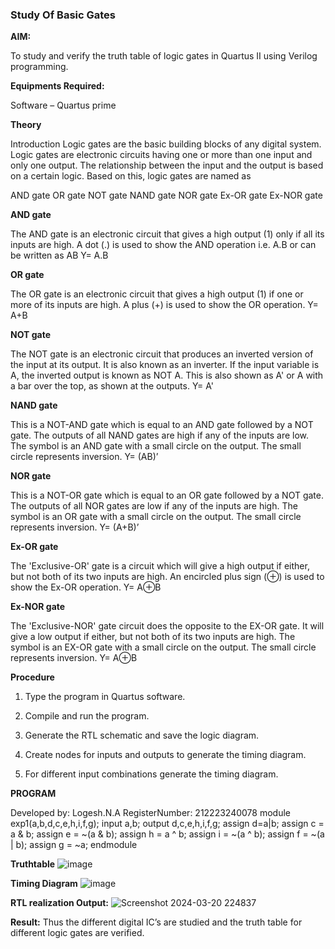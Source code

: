 ### Study Of Basic Gates

**AIM:** 

To study and verify the truth table of logic gates in Quartus II using Verilog programming.

**Equipments Required:**

Software – Quartus prime 

**Theory**

Introduction Logic gates are the basic building blocks of any digital system. Logic gates are electronic circuits having one or more than one input and only one output. The relationship between the input and the output is based on a certain logic. Based on this, logic gates are named as

AND gate OR gate NOT gate NAND gate NOR gate Ex-OR gate Ex-NOR gate

**AND gate**

The AND gate is an electronic circuit that gives a high output (1) only if all its inputs are high. A dot (.) is used to show the AND operation i.e. A.B or can be written as AB
Y= A.B

**OR gate** 

The OR gate is an electronic circuit that gives a high output (1) if one or more of its inputs are high. A plus (+) is used to show the OR operation.
Y= A+B

**NOT gate**

The NOT gate is an electronic circuit that produces an inverted version of the input at its output. It is also known as an inverter. If the input variable is A, the inverted output is known as NOT A. This is also shown as A' or A with a bar over the top, as shown at the outputs.
Y= A'

**NAND gate**

This is a NOT-AND gate which is equal to an AND gate followed by a NOT gate. The outputs of all NAND gates are high if any of the inputs are low. The symbol is an AND gate with a small circle on the output. The small circle represents inversion.
Y= (AB)’

**NOR gate**

This is a NOT-OR gate which is equal to an OR gate followed by a NOT gate. The outputs of all NOR gates are low if any of the inputs are high. The symbol is an OR gate with a small circle on the output. The small circle represents inversion.
Y= (A+B)’

**Ex-OR gate**

The 'Exclusive-OR' gate is a circuit which will give a high output if either, but not both of its two inputs are high. An encircled plus sign (⊕) is used to show the Ex-OR operation.
Y= A⊕B

**Ex-NOR gate**

The 'Exclusive-NOR' gate circuit does the opposite to the EX-OR gate. It will give a low output if either, but not both of its two inputs are high. The symbol is an EX-OR gate with a small circle on the output. The small circle represents inversion.
Y= A⊕B

**Procedure** 

1.	Type the program in Quartus software.

2.	Compile and run the program.

3.	Generate the RTL schematic and save the logic diagram.

4.	Create nodes for inputs and outputs to generate the timing diagram.

5.	For different input combinations generate the timing diagram.


**PROGRAM**

Developed by: Logesh.N.A
RegisterNumber: 212223240078
module exp1(a,b,d,c,e,h,i,f,g);
input a,b;
output d,c,e,h,i,f,g;
assign d=a|b;
assign c = a & b;
assign e = ~(a & b);
assign h = a ^ b;
assign i = ~(a ^ b);
assign f = ~(a | b);
assign g = ~a;
endmodule 
 
**Truthtable**
![image](https://github.com/Logesh051/study-of-basic-gates/assets/144979188/7cdd14bc-983b-45fd-b489-80172f87f7e6)

**Timing Diagram**
![image](https://github.com/Logesh051/study-of-basic-gates/assets/144979188/d1367b32-97b4-4094-916c-3d3a98463277)

**RTL realization Output:** 
![Screenshot 2024-03-20 224837](https://github.com/Logesh051/study-of-basic-gates/assets/144979188/740bff50-b16d-4510-b290-026ec99adae8)

**Result:**
Thus the different digital IC’s are studied and the truth table for different logic gates are verified.

